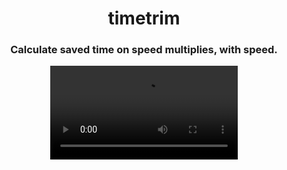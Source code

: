<div align="center">

# timetrim
### Calculate saved time on speed multiplies, with speed.

![](assets/demo.mov)

</div>
